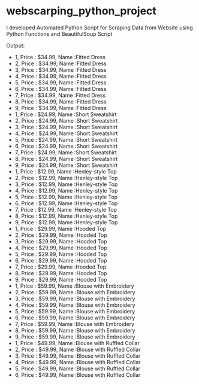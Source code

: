 # webscarping_python_project
I developed Automated Python Script for Scraping Data from Website using Python Functions and BeautifulSoup Script

Output: 
* 1, Price : $34.99, Name :Fitted Dress
* 2, Price : $34.99, Name :Fitted Dress
* 3, Price : $34.99, Name :Fitted Dress
* 4, Price : $34.99, Name :Fitted Dress
* 5, Price : $34.99, Name :Fitted Dress
* 6, Price : $34.99, Name :Fitted Dress
* 7, Price : $34.99, Name :Fitted Dress
* 8, Price : $34.99, Name :Fitted Dress
* 9, Price : $34.99, Name :Fitted Dress
* 1, Price : $24.99, Name :Short Sweatshirt
* 2, Price : $24.99, Name :Short Sweatshirt
* 3, Price : $24.99, Name :Short Sweatshirt
* 4, Price : $24.99, Name :Short Sweatshirt
* 5, Price : $24.99, Name :Short Sweatshirt
* 6, Price : $24.99, Name :Short Sweatshirt
* 7, Price : $24.99, Name :Short Sweatshirt
* 8, Price : $24.99, Name :Short Sweatshirt
* 9, Price : $24.99, Name :Short Sweatshirt
* 1, Price : $12.99, Name :Henley-style Top
* 2, Price : $12.99, Name :Henley-style Top
* 3, Price : $12.99, Name :Henley-style Top
* 4, Price : $12.99, Name :Henley-style Top
* 5, Price : $12.99, Name :Henley-style Top
* 6, Price : $12.99, Name :Henley-style Top
* 7, Price : $12.99, Name :Henley-style Top
* 8, Price : $12.99, Name :Henley-style Top
* 9, Price : $12.99, Name :Henley-style Top
* 1, Price : $29.99, Name :Hooded Top
* 2, Price : $29.99, Name :Hooded Top
* 3, Price : $29.99, Name :Hooded Top
* 4, Price : $29.99, Name :Hooded Top
* 5, Price : $29.99, Name :Hooded Top
* 6, Price : $29.99, Name :Hooded Top
* 7, Price : $29.99, Name :Hooded Top
* 8, Price : $29.99, Name :Hooded Top
* 9, Price : $29.99, Name :Hooded Top
* 1, Price : $59.99, Name :Blouse with Embroidery
* 2, Price : $59.99, Name :Blouse with Embroidery
* 3, Price : $59.99, Name :Blouse with Embroidery
* 4, Price : $59.99, Name :Blouse with Embroidery
* 5, Price : $59.99, Name :Blouse with Embroidery
* 6, Price : $59.99, Name :Blouse with Embroidery
* 7, Price : $59.99, Name :Blouse with Embroidery
* 8, Price : $59.99, Name :Blouse with Embroidery
* 9, Price : $59.99, Name :Blouse with Embroidery
* 1, Price : $49.99, Name :Blouse with Ruffled Collar
* 2, Price : $49.99, Name :Blouse with Ruffled Collar
* 3, Price : $49.99, Name :Blouse with Ruffled Collar
* 4, Price : $49.99, Name :Blouse with Ruffled Collar
* 5, Price : $49.99, Name :Blouse with Ruffled Collar
* 6, Price : $49.99, Name :Blouse with Ruffled Collar
